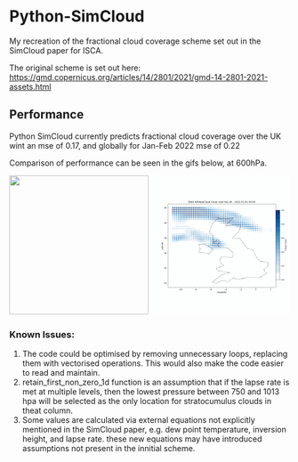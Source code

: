 # Python-SimCloud
My recreation of the fractional cloud coverage scheme set out in the SimCloud paper for ISCA. 

The original scheme is set out here: https://gmd.copernicus.org/articles/14/2801/2021/gmd-14-2801-2021-assets.html


## Performance
Python SimCloud currently predicts fractional cloud coverage over the UK wint an mse of 0.17, and globally for Jan-Feb 2022 mse of 0.22

Comparison of performance can be seen in the gifs below, at 600hPa.

<img src="SimCloud_p600_cloud_cover_animation.gif" width="250" height="250"/>

<img src="True_p600_cloud_cover_animation.gif" width="250" height="250"/> 


### Known Issues:
1. The code could be optimised by removing unnecessary loops, replacing them with vectorised operations. This would also make the code easier to read and maintain.
2. retain_first_non_zero_1d function is an assumption that if the lapse rate is met at multiple levels, then the lowest pressure between 750 and 1013 hpa will be selected as the only location for stratocumulus clouds in theat column.
3. Some values are calculated via external equations not explicitly mentioned in the SimCloud paper, e.g. dew point temperature, inversion height, and lapse rate. these new equations may have introduced assumptions not present in the innitial scheme. 
